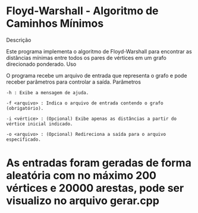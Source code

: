 # Floyd-Warshall - Algoritmo de Caminhos Mínimos


Descrição

Este programa implementa o algoritmo de Floyd-Warshall para encontrar as distâncias mínimas entre todos os pares de vértices em um grafo direcionado ponderado.
Uso

O programa recebe um arquivo de entrada que representa o grafo e pode receber parâmetros para controlar a saída.
Parâmetros

    -h : Exibe a mensagem de ajuda.

    -f <arquivo> : Indica o arquivo de entrada contendo o grafo (obrigatório).

    -i <vértice> : (Opcional) Exibe apenas as distâncias a partir do vértice inicial indicado.

    -o <arquivo> : (Opcional) Redireciona a saída para o arquivo especificado.


# As entradas foram geradas de forma aleatória com no máximo 200 vértices e 20000 arestas, pode ser visualizo no arquivo gerar.cpp
